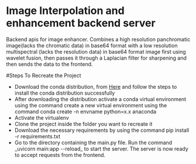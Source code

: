 # Image Interpolation and enhancement backend server
Backend apis for image enhancer.
Combines a high resolution panchromatic image(lacks the chromatic data) in base64 format with a low resolution multispectral (lacks the resolution data) in base64 format image first using wavelet fusion, then passes it through a Laplacian filter for sharpening and then sends the data to the frontend.


#Steps To Recreate the Project

<ul>
<li> Download the conda distribution, from <a href="https://docs.conda.io/projects/conda/en/latest/user-guide/install/index.html" >Here</a> and follow the steps to install the conda distribution successfully</li>
<li>After downloading the distribution activate a conda virtual environment using the command create a new virtual environment using the command conda create -n envname python=x.x anaconda </li>
<li>Activate the virtualenv</li>
<li> Clone the project inside the folder you want to recreate it</li>
<li> Download the necessary requirements by using the command pip install -r requirements.txt</li>
<li>Go to the directory containing the main.py file. Run the command _uvicorn main:app --reload_ to start the server. The server is now ready to accept requests from the frontend. </li>
</ul>
